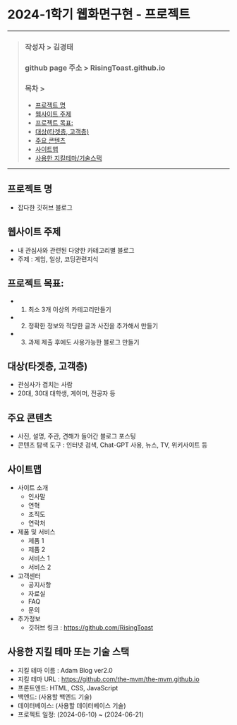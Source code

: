 # 2024-1학기 웹화면구현 - 프로젝트
---
> ### 작성자 > 김경태
> ### github page 주소 > RisingToast.github.io
>
> ### 목차 >
> - [프로젝트 명](#프로젝트-명)
> - [웹사이트 주제](#웹사이트-주제)
> - [프로젝트 목표:](#프로젝트-목표)
> - [대상(타겟층, 고객층)](#대상타겟층-고객층)
> - [주요 콘텐츠](#주요-콘텐츠)
> - [사이트맵](#사이트맵)
> - [사용한 지킬테마/기술스택](#사용한-지킬-테마-또는-기술-스택)
---

## 프로젝트 명
- 잡다한 깃허브 블로그

## 웹사이트 주제
- 내 관심사와 관련된 다양한 카테고리별 블로그
- 주제 : 게임, 일상, 코딩관련지식

## 프로젝트 목표:
- 1. 최소 3개 이상의 카테고리만들기
- 2. 정확한 정보와 적당한 글과 사진을 추가해서 만들기
- 3. 과제 제출 후에도 사용가능한 블로그 만들기

## 대상(타겟층, 고객층) 
- 관심사가 겹치는 사람
- 20대, 30대 대학생, 게이머, 전공자 등

## 주요 콘텐츠
- 사진, 설명, 주관, 견해가 들어간 블로그 포스팅
- 콘텐츠 탐색 도구 : 인터넷 검색, Chat-GPT 사용, 뉴스, TV, 위키사이트 등

## 사이트맵
- 사이트 소개
  - 인사말
  - 연혁
  - 조직도
  - 연락처
- 제품 및 서비스
  - 제품 1
  - 제품 2
  - 서비스 1
  - 서비스 2
- 고객센터
  - 공지사항
  - 자료실
  - FAQ
  - 문의
- 추가정보
  - 깃허브 링크 : https://github.com/RisingToast

## 사용한 지킬 테마 또는 기술 스택
- 지킬 테마 이름 : Adam Blog ver2.0
- 지킬 테마 URL : https://github.com/the-mvm/the-mvm.github.io
- 프론트엔드: HTML, CSS, JavaScript
- 백엔드: (사용할 백엔드 기술)
- 데이터베이스: (사용할 데이터베이스 기술)
- 프로젝트 일정: (2024-06-10) ~ (2024-06-21)

